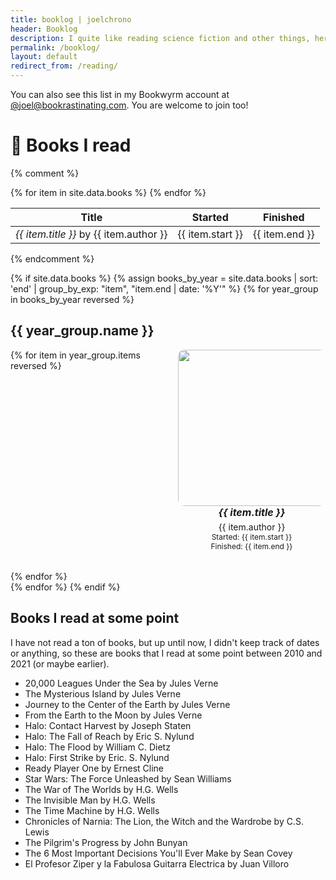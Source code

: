 ```yaml
---
title: booklog | joelchrono
header: Booklog
description: I quite like reading science fiction and other things, here's a log of the books I've read divided by year.
permalink: /booklog/
layout: default
redirect_from: /reading/
---
```


You can also see this list in my Bookwyrm account at [@joel@bookrastinating.com](https://bookrastinating.com/user/joel). You are welcome to join too!

# 👤 Books I read

{% comment %}
<table>
  <thead>
    <tr>
      <th>Title</th>
      <th>Started</th>
      <th>Finished</th>
    </tr>
  </thead>
  <tbody>
{% for item in site.data.books %}
    <tr>
      <td><i>{{ item.title }}</i> by {{ item.author }}</td>
      <td>{{ item.start }}</td>
      <td>{{ item.end }}</td>
    </tr>
{% endfor %}
  </tbody>
</table>
{% endcomment %}

<style>
  .responsive-grid {
    display: grid;
    grid-template-columns: repeat(auto-fill, minmax(160px, 1fr));
    gap: 2rem;
  }

  .book-cover-container {
    display: flex;
    flex-direction: column;
  }

  .book-cover {
    background-color: var(--code-bg);
    background-size: cover;
    background-position: center;
    border: 1px solid var(--code-bg);
    border-radius: 10px;
    overflow: hidden;
    position: relative;
    text-align: center;
    height: 250px;
  }

  .content {
    display: flex;
    flex-grow: 1;
    padding: 0 .8rem;
    transition: opacity 0.3s ease;
    overflow: auto;
    align-items: center;
    text-align: center;
    justify-content: center;
  }

  .info {
    font-size: 14px;
  }

  .title {
    font-weight: bold;
    font-size: 16px;
    margin-bottom: 5px;
  }

  .artist {
    font-size: 14px;
  }

  .dates {
    font-size: 12px;
    white-space: pre-line;
    overflow: visible;
  }

  @media screen and (max-width: 600px) {
    .responsive-grid {
      grid-template-columns: 1fr;
    }

    .book-cover-container {
      flex-direction: row;
    }

    .book-cover {
      height: auto;
      flex: 0 0 100px;  
      margin-right: 10px;
    }

    .content {
    flex-grow: 1;
    min-height: 0px;
    align-items: right;
    text-align: right;
    justify-content: right;
    }
    .dates {
    display: inline;
    }
  }
</style>

{% if site.data.books %}
  {% assign books_by_year = site.data.books | sort: 'end' | group_by_exp: "item", "item.end | date: '%Y'" %}
  {% for year_group in books_by_year reversed %}
  <h2>{{ year_group.name }}</h2>
  <div class="responsive-grid">
  {% for item in year_group.items reversed %}
  <div class="book-cover-container">
  <img class="book-cover" src="{{ item.cover }}">
  <!--<div class="book-cover" style="background-image: url('{{ item.cover }}');"></div>-->
  <div class="content">
  <div class="info">
  <div class="title"><i>{{ item.title }}</i></div>
  <div class="artist">{{ item.author }}</div>
  <div class="dates">Started: {{ item.start }}</div>
  <div class="dates">Finished: {{ item.end }}</div>
  </div>
  </div>
  </div>
      {% endfor %}
  </div>
  {% endfor %}
{% endif %}







## Books I read at some point

I have not read a ton of books, but up until now, I didn't keep track of dates or anything, so these are books that I read at some point between 2010 and 2021 (or maybe earlier).

- 20,000 Leagues Under the Sea by Jules Verne
- The Mysterious Island by Jules Verne
- Journey to the Center of the Earth by Jules Verne
- From the Earth to the Moon by Jules Verne
- Halo: Contact Harvest by Joseph Staten
- Halo: The Fall of Reach by Eric S. Nylund
- Halo: The Flood by William C. Dietz
- Halo: First Strike by Eric. S. Nylund
- Ready Player One by Ernest Cline
- Star Wars: The Force Unleashed by Sean Williams
- The War of The Worlds by H.G. Wells
- The Invisible Man by H.G. Wells
- The Time Machine by H.G. Wells
- Chronicles of Narnia: The Lion, the Witch and the Wardrobe by C.S. Lewis
- The Pilgrim's Progress by John Bunyan
- The 6 Most Important Decisions You'll Ever Make by Sean Covey
- El Profesor Ziper y la Fabulosa Guitarra Electrica by Juan Villoro
